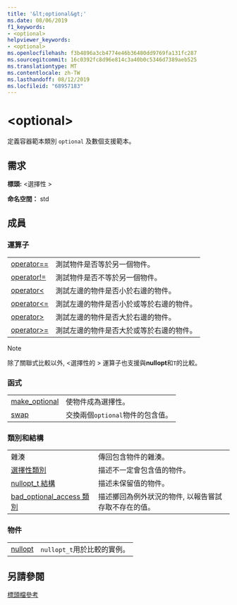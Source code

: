 ```yaml
---
title: '&lt;optional&gt;'
ms.date: 08/06/2019
f1_keywords:
- <optional>
helpviewer_keywords:
- <optional>
ms.openlocfilehash: f3b4896a3cb4774e46b36480dd9769fa131fc287
ms.sourcegitcommit: 16c0392fc8d96e814c3a40b0c5346d7389aeb525
ms.translationtype: MT
ms.contentlocale: zh-TW
ms.lasthandoff: 08/12/2019
ms.locfileid: "68957183"
---
```

# <a name="ltoptionalgt"></a>&lt;optional&gt;

定義容器範本類別 `optional` 及數個支援範本。

## <a name="requirements"></a>需求

**標頭:** \<選擇性 >

**命名空間：** std

## <a name="members"></a>成員

### <a name="operators"></a>運算子

|||
|-|-|
|[operator==](../standard-library/optional-operators.md#op_eq_eq)|測試物件是否等於另一個物件。|
|[operator!=](../standard-library/optional-operators.md#op_neq)|測試物件是否不等於另一個物件。|
|[operator<](../standard-library/optional-operators.md#op_lt)|測試左邊的物件是否小於右邊的物件。|
|[operator<=](../standard-library/optional-operators.md#op_lt_eq)|測試左邊的物件是否小於或等於右邊的物件。|
|[operator>](../standard-library/optional-operators.md#op_gt)|測試左邊的物件是否大於右邊的物件。|
|[operator>=](../standard-library/optional-operators.md#op_lt_eq)|測試左邊的物件是否大於或等於右邊的物件。|

> [!NOTE]
> 除了關聯式比較以外, \<選擇性的 > 運算子也支援與**nullopt**和`T`的比較。

### <a name="functions"></a>函式

|||
|-|-|
|[make_optional](../standard-library/optional-functions.md#make_optional)|使物件成為選擇性。|
|[swap](../standard-library/optional-functions.md#swap)|交換兩個`optional`物件的包含值。|

### <a name="classes-and-structs"></a>類別和結構

|||
|-|-|
|雜湊|傳回包含物件的雜湊。|
|[選擇性類別](../standard-library/optional-class.md)|描述不一定會包含值的物件。|
|[nullopt_t 結構](../standard-library/nullopt-t-structure.md)|描述未保留值的物件。|
|[bad_optional_access 類別](../standard-library/bad-optional-access-class.md)|描述擲回為例外狀況的物件, 以報告嘗試存取不存在的值。|

### <a name="objects"></a>物件

|||
|-|-|
|[nullopt](../standard-library/optional-functions.md#nullopt)|`nullopt_t`用於比較的實例。|

## <a name="see-also"></a>另請參閱

[標頭檔參考](../standard-library/cpp-standard-library-header-files.md)
